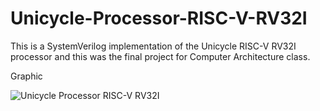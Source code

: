 # Unicycle-Processor-RISC-V-RV32I
This is a SystemVerilog implementation of the Unicycle RISC-V RV32I processor and this was the final project for Computer Architecture class.

Graphic

![Unicycle Processor RISC-V RV32I](https://user-images.githubusercontent.com/70237090/129923809-883d605d-2b93-405d-b5be-8454890d7700.png)

